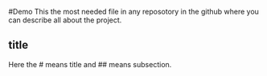 #Demo 
This the most needed file in any reposotory in the github where you can describe all about the project.

## title
Here the # means title and ## means subsection.
